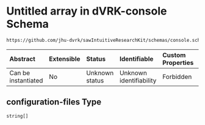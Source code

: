 # Untitled array in dVRK-console Schema

```txt
https://github.com/jhu-dvrk/sawIntuitiveResearchKit/schemas/console.schema.json#/properties/io/properties/configuration-files
```



| Abstract            | Extensible | Status         | Identifiable            | Custom Properties | Additional Properties | Access Restrictions | Defined In                                                         |
| :------------------ | :--------- | :------------- | :---------------------- | :---------------- | :-------------------- | :------------------ | :----------------------------------------------------------------- |
| Can be instantiated | No         | Unknown status | Unknown identifiability | Forbidden         | Allowed               | none                | [console.schema.json*](console.schema.json "open original schema") |

## configuration-files Type

`string[]`
